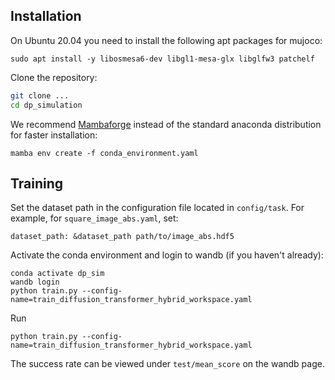 ## Installation

On Ubuntu 20.04 you need to install the following apt packages for mujoco:
```console
sudo apt install -y libosmesa6-dev libgl1-mesa-glx libglfw3 patchelf
```

Clone the repository:
```bash
git clone ...
cd dp_simulation
```

We recommend [Mambaforge](https://github.com/conda-forge/miniforge#mambaforge) instead of the standard anaconda distribution for faster installation: 
```console
mamba env create -f conda_environment.yaml
```

## Training

Set the dataset path in the configuration file located in `config/task`. For example, for `square_image_abs.yaml`, set:
```console
dataset_path: &dataset_path path/to/image_abs.hdf5
```

Activate the conda environment and login to wandb (if you haven't already):
```console
conda activate dp_sim
wandb login
python train.py --config-name=train_diffusion_transformer_hybrid_workspace.yaml
```
Run
```console
python train.py --config-name=train_diffusion_transformer_hybrid_workspace.yaml
```
The success rate can be viewed under `test/mean_score` on the wandb page.
